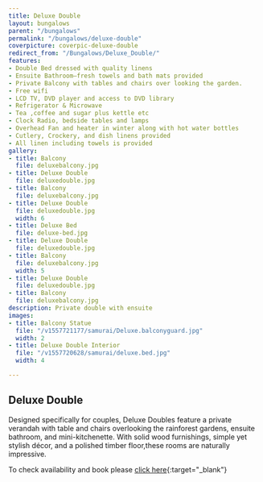 ```yaml
---
title: Deluxe Double
layout: bungalows
parent: "/bungalows"
permalink: "/bungalows/deluxe-double"
coverpicture: coverpic-deluxe-double
redirect_from: "/Bungalows/Deluxe_Double/"
features:
- Double Bed dressed with quality linens
- Ensuite Bathroom—fresh towels and bath mats provided
- Private Balcony with tables and chairs over looking the garden.
- Free wifi
- LCD TV, DVD player and access to DVD library
- Refrigerator & Microwave
- Tea ,coffee and sugar plus kettle etc
- Clock Radio, bedside tables and lamps
- Overhead Fan and heater in winter along with hot water bottles
- Cutlery, Crockery, and dish linens provided
- All linen including towels is provided
gallery:
- title: Balcony
  file: deluxebalcony.jpg
- title: Deluxe Double
  file: deluxedouble.jpg
- title: Balcony
  file: deluxebalcony.jpg
- title: Deluxe Double
  file: deluxedouble.jpg
  width: 6
- title: Deluxe Bed
  file: deluxe-bed.jpg
- title: Deluxe Double
  file: deluxedouble.jpg
- title: Balcony
  file: deluxebalcony.jpg
  width: 5
- title: Deluxe Double
  file: deluxedouble.jpg
- title: Balcony
  file: deluxebalcony.jpg
description: Private double with ensuite
images:
- title: Balcony Statue
  file: "/v1557721177/samurai/Deluxe.balconyguard.jpg"
  width: 2
- title: Deluxe Double Interior
  file: "/v1557720628/samurai/deluxe.bed.jpg"
  width: 4

---
```

## Deluxe Double

Designed specifically for couples, Deluxe Doubles feature a private verandah with table and chairs overlooking the rainforest gardens, ensuite bathroom, and mini-kitchenette. With solid wood furnishings, simple yet stylish décor, and a polished timber floor,these rooms are naturally impressive.

To check availability and book please [click here](https://apac.littlehotelier.com/properties/samurai-beach-bungalows?check_in_date=&check_out_date=NaN-NaN-NaN "Book Now"){:target="_blank"}
